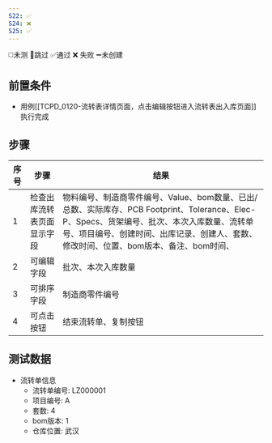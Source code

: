 ```yaml
---
S22: ✅
S24: ❌
S25: ✅
---
```

◻️未测    🚫跳过     ✅通过    ❌ 失败    ➖未创建

## 前置条件

- 用例[[TCPD_0120-流转表详情页面，点击编辑按钮进入流转表出入库页面]] 执行完成

## 步骤

| 序号  | 步骤            | 结果                                                                                                                                         |
| --- | ------------- | ------------------------------------------------------------------------------------------------------------------------------------------ |
| 1   | 检查出库流转表页面显示字段 | 物料编号、制造商零件编号、Value、bom数量、已出/总数、实际库存、PCB Footprint、Tolerance、Elec-P、Specs、货架编号、批次、本次入库数量、流转单号、项目编号、创建时间、出库记录、创建人、套数、修改时间、位置、bom版本、备注、bom时间、 |
| 2   | 可编辑字段         | 批次、本次入库数量                                                                                                                                  |
| 3   | 可排序字段         | 制造商零件编号                                                                                                                                    |
| 4   | 可点击按钮         | 结束流转单、复制按钮                                                                                                                                 |

## 测试数据

- 流转单信息
	- 流转单编号: LZ000001
	- 项目编号: A
	- 套数: 4
	- bom版本: 1
	- 仓库位置: 武汉
